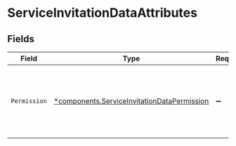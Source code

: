 # ServiceInvitationDataAttributes


## Fields

| Field                                                                                                     | Type                                                                                                      | Required                                                                                                  | Description                                                                                               |
| --------------------------------------------------------------------------------------------------------- | --------------------------------------------------------------------------------------------------------- | --------------------------------------------------------------------------------------------------------- | --------------------------------------------------------------------------------------------------------- |
| `Permission`                                                                                              | [*components.ServiceInvitationDataPermission](../../models/components/serviceinvitationdatapermission.md) | :heavy_minus_sign:                                                                                        | The permission the accepting user will have in relation to the service.                                   |